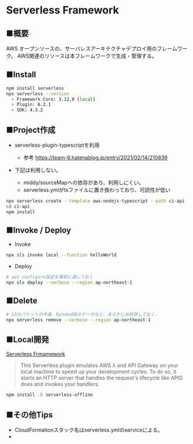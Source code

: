 # Serverless Framework
## ■概要
AWS オープンソースの、サーバレスアーキテクチャデプロイ用のフレームワーク。
AWS関連のリソースは本フレームワークで生成・管理する。

## ■Install
```sh
npm install serverless
npx serverless --version
  > Framework Core: 3.12.0 (local)
  > Plugin: 6.2.1
  > SDK: 4.3.2 
```

## ■Project作成
* serverless-plugin-typescriptを利用
  * 参考
    https://team-6.hatenablog.jp/entry/2021/02/14/210839




* 下記は利用しない。
  * middy/sourceMapへの依存があり、利用しにくい。
  * serverless.ymlがtsファイルに置き換わっており、可読性が低い
```sh
npx serverless create --template aws-nodejs-typescript --path ci-api
cd ci-api
npm install
```

## ■Invoke / Deploy
* Invoke
```sh
npx sls invoke local --function helloWorld
```
* Deploy
```sh
# aws configure設定を事前に通しておく
npx sls deploy --verbose --region ap-northeast-1
```

## ■Delete
```sh
# S3のバケットの中身、DynamoDBのデータなど、あらかじめ削除しておく。
npx serverless remove --verbose --region ap-northeast-1
```

## ■Local開発
[Serverless Frmamework](https://www.serverless.com/plugins/serverless-offline)
> This Serverless plugin emulates AWS λ and API Gateway on your local machine to speed up your development cycles. To do so, it starts an HTTP server that handles the request's lifecycle like APIG does and invokes your handlers.
```sh
npm install -D serverless-offline
```

## ■その他Tips
* CloudFormationスタック名はserverless.ymlのserviceによる。
* 

